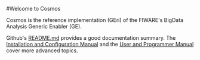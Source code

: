 #Welcome to Cosmos

Cosmos is the reference implementation (GEri) of the FIWARE's BigData Analysis Generic Enabler (GE).

Github's [README.md](https://github.com/telefonicaid/fiware-cosmos/blob/develop/README.md) provides a good documentation summary. The [Installation and Configuration Manual](./installation_and_administration_manual/introduction.md)  and the [User and Programmer Manual](./user_and_programmer_manual/introduction.md) cover more advanced topics.
